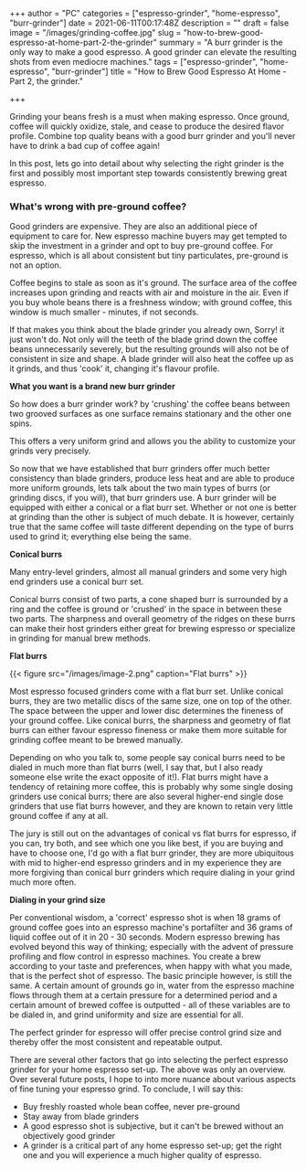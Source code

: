 +++
author = "PC"
categories = ["espresso-grinder", "home-espresso", "burr-grinder"]
date = 2021-06-11T00:17:48Z
description = ""
draft = false
image = "/images/grinding-coffee.jpg"
slug = "how-to-brew-good-espresso-at-home-part-2-the-grinder"
summary = "A burr grinder is the only way to make a good espresso. A good grinder can elevate the resulting shots from even mediocre machines."
tags = ["espresso-grinder", "home-espresso", "burr-grinder"]
title = "How to Brew Good Espresso At Home - Part 2, the grinder."

+++




Grinding your beans fresh is a must when making espresso. Once ground, coffee will quickly oxidize, stale, and cease to produce the desired flavor profile. Combine top quality beans with a good burr grinder and you'll never have to drink a bad cup of coffee again!

In this post, lets go into detail about why selecting the right grinder is the first and possibly most important step towards consistently brewing great espresso.

### What's wrong with pre-ground coffee?

Good grinders are expensive. They are also an additional piece of equipment to care for. New espresso machine buyers may get tempted to skip the investment in a grinder and opt to buy pre-ground coffee. For espresso, which is all about consistent but tiny particulates, pre-ground is not an option.

Coffee begins to stale as soon as it's ground. The surface area of the coffee increases upon grinding and reacts with air and moisture in the air. Even if you buy whole beans there is a freshness window; with ground coffee, this window is much smaller - minutes, if not seconds.

If that makes you think about the blade grinder you already own, Sorry! it just won't do. Not only will the teeth of the blade grind down the coffee beans unnecessarily severely, but the resulting grounds will also not be of consistent in size and shape. A blade grinder will also heat the coffee up as it grinds, and thus 'cook' it, changing it's flavour profile.

**What you want is a brand new burr grinder**

So how does a burr grinder work? by 'crushing' the coffee beans between two grooved surfaces as one surface remains stationary and the other one spins.

This offers a very uniform grind and allows you the ability to customize your grinds very precisely.

So now that we have established that burr grinders offer much better consistency than blade grinders, produce less heat and are able to produce more uniform grounds, lets talk about the two main types of burrs (or grinding discs, if you will), that burr grinders use. A burr grinder will be equipped with either a conical or a flat burr set. Whether or not one is better at grinding than the other is subject of much debate. It is however, certainly true that the same coffee will taste different depending on the type of burrs used to grind it; everything else being the same.

**Conical burrs**

Many entry-level grinders, almost all manual grinders and some very high end grinders use a conical burr set.



Conical burrs consist of two parts, a cone shaped burr is surrounded by a ring and the coffee is ground or 'crushed' in the space in between these two parts. The sharpness and overall geometry of the ridges on these burrs can make their host grinders either great for brewing espresso or specialize in grinding for manual brew methods.

**Flat burrs**

{{< figure src="/images/image-2.png" caption="Flat burrs" >}}

Most espresso focused grinders come with a flat burr set. Unlike conical burrs, they are two metallic discs of the same size, one on top of the other. The space between the upper and lower disc determines the fineness of your ground coffee. Like conical burrs, the sharpness and geometry of flat burrs can either favour espresso fineness or make them more suitable for grinding coffee meant to be brewed manually.

Depending on who you talk to, some people say conical burrs need to be dialed in much more than flat burrs (well, I say that, but I also ready someone else write the exact opposite of it!). Flat burrs might have a tendency of retaining more coffee, this is probably why some single dosing grinders use conical burrs; there are also several higher-end single dose grinders that use flat burrs however, and they are known to retain very little ground coffee if any at all.

The jury is still out on the advantages of conical vs flat burrs for espresso, if you can, try both, and see which one you like best, if you are buying and have to choose one, I'd go with a flat burr grinder, they are more ubiquitous with mid to higher-end espresso grinders and in my experience they are more forgiving than conical burr grinders which require dialing in your grind much more often.

**Dialing in your grind size**

Per conventional wisdom, a 'correct' espresso shot is when 18 grams of ground coffee goes into an espresso machine's portafilter and 36 grams of liquid coffee out of it in 20 - 30 seconds. Modern espresso brewing has evolved beyond this way of thinking; especially with the advent of pressure profiling and flow control in espresso machines. You create a brew according to your taste and preferences, when happy with what you made, that is the perfect shot of espresso. The basic principle however, is still the same. A certain amount of grounds go in,  water from the espresso machine flows through them at a certain pressure for a determined period and a certain amount of brewed coffee is outputted - all of these variables are to be dialed in, and grind uniformity and size are essential for all.

The perfect grinder for espresso will offer precise control grind size and thereby offer the most consistent and repeatable output.

There are several other factors that go into selecting the perfect espresso grinder for your home espresso set-up. The above was only an overview. Over several future posts, I hope to into more nuance about various aspects of fine tuning your espresso grind. To conclude, I will say this:

* Buy freshly roasted whole bean coffee, never pre-ground
* Stay away from blade grinders
* A good espresso shot is subjective, but it can't be brewed without an objectively good grinder
* A grinder is a critical part of any home espresso set-up; get the right one and you will experience a much higher quality of espresso.



